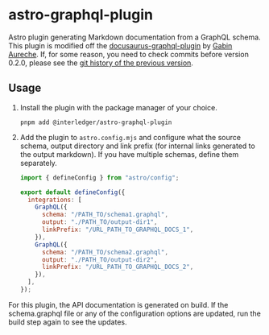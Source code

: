 # astro-graphql-plugin

Astro plugin generating Markdown documentation from a GraphQL schema. This plugin is modified off the [docusaurus-graphql-plugin](https://github.com/zhouzi/docusaurus-graphql-plugin) by [Gabin Aureche](https://github.com/zhouzi). If, for some reason, you need to check commits before version 0.2.0, please see the [git history of the previous version](https://github.com/interledger/deprecated-astro-graphql-plugin/commits/main).

## Usage

1. Install the plugin with the package manager of your choice.

   ```
   pnpm add @interledger/astro-graphql-plugin
   ```

2. Add the plugin to `astro.config.mjs` and configure what the source schema, output directory and link prefix (for internal links generated to the output markdown). If you have multiple schemas, define them separately.

   ```js
   import { defineConfig } from "astro/config";

   export default defineConfig({
     integrations: [
       GraphQL({
         schema: "/PATH_TO/schema1.graphql",
         output: "./PATH_TO/output-dir1",
         linkPrefix: "/URL_PATH_TO_GRAPHQL_DOCS_1",
       }),
       GraphQL({
         schema: "/PATH_TO/schema2.graphql",
         output: "./PATH_TO/output-dir2",
         linkPrefix: "/URL_PATH_TO_GRAPHQL_DOCS_2",
       }),
     ],
   });
   ```

For this plugin, the API documentation is generated on build. If the schema.graphql file or any of the configuration options are updated, run the build step again to see the updates.
